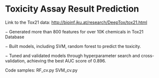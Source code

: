 # Toxicity Assay Result Prediction
Link to the Tox21 data: http://bioinf.jku.at/research/DeepTox/tox21.html

−	Generated more than 800 features for over 10K chemicals in Tox21 Database

−	Built models, including SVM, random forest to predict the toxicity.

−	Tuned and validated models through hyperparameter search and cross-validation, achieving the best AUC score of 0.896.

Code samples:
  RF_cv.py
  SVM_cv.py
